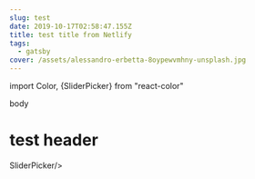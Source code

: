 ```yaml
---
slug: test
date: 2019-10-17T02:58:47.155Z
title: test title from Netlify
tags:
  - gatsby
cover: /assets/alessandro-erbetta-8oypewvmhny-unsplash.jpg
---
```

import Color, {SliderPicker} from "react-color"

body

<h1>test header</h1>

<LayoutTest><Test/></LayoutTest>

<Color/>

SliderPicker/>
